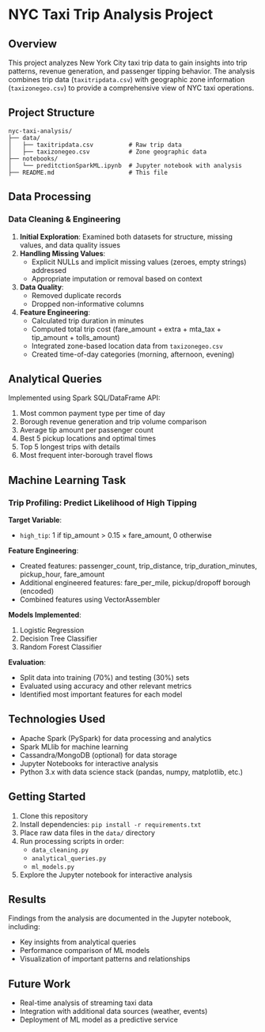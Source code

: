 # NYC Taxi Trip Analysis Project

## Overview
This project analyzes New York City taxi trip data to gain insights into trip patterns, revenue generation, and passenger tipping behavior. The analysis combines trip data (`taxitripdata.csv`) with geographic zone information (`taxizonegeo.csv`) to provide a comprehensive view of NYC taxi operations.

## Project Structure
```
nyc-taxi-analysis/
├── data/
│   ├── taxitripdata.csv          # Raw trip data
│   ├── taxizonegeo.csv           # Zone geographic data
├── notebooks/
│   └── preditctionSparkML.ipynb  # Jupyter notebook with analysis                 
├── README.md                     # This file
```

## Data Processing
### Data Cleaning & Engineering
1. **Initial Exploration**: Examined both datasets for structure, missing values, and data quality issues
2. **Handling Missing Values**:
   - Explicit NULLs and implicit missing values (zeroes, empty strings) addressed
   - Appropriate imputation or removal based on context
3. **Data Quality**:
   - Removed duplicate records
   - Dropped non-informative columns
4. **Feature Engineering**:
   - Calculated trip duration in minutes
   - Computed total trip cost (fare_amount + extra + mta_tax + tip_amount + tolls_amount)
   - Integrated zone-based location data from `taxizonegeo.csv`
   - Created time-of-day categories (morning, afternoon, evening)

## Analytical Queries
Implemented using Spark SQL/DataFrame API:
1. Most common payment type per time of day
2. Borough revenue generation and trip volume comparison
3. Average tip amount per passenger count
4. Best 5 pickup locations and optimal times
5. Top 5 longest trips with details
6. Most frequent inter-borough travel flows

## Machine Learning Task
### Trip Profiling: Predict Likelihood of High Tipping
**Target Variable**:
- `high_tip`: 1 if tip_amount > 0.15 × fare_amount, 0 otherwise

**Feature Engineering**:
- Created features: passenger_count, trip_distance, trip_duration_minutes, pickup_hour, fare_amount
- Additional engineered features: fare_per_mile, pickup/dropoff borough (encoded)
- Combined features using VectorAssembler

**Models Implemented**:
1. Logistic Regression
2. Decision Tree Classifier
3. Random Forest Classifier

**Evaluation**:
- Split data into training (70%) and testing (30%) sets
- Evaluated using accuracy and other relevant metrics
- Identified most important features for each model

## Technologies Used
- Apache Spark (PySpark) for data processing and analytics
- Spark MLlib for machine learning
- Cassandra/MongoDB (optional) for data storage
- Jupyter Notebooks for interactive analysis
- Python 3.x with data science stack (pandas, numpy, matplotlib, etc.)

## Getting Started
1. Clone this repository
2. Install dependencies: `pip install -r requirements.txt`
3. Place raw data files in the `data/` directory
4. Run processing scripts in order:
   - `data_cleaning.py`
   - `analytical_queries.py`
   - `ml_models.py`
5. Explore the Jupyter notebook for interactive analysis

## Results
Findings from the analysis are documented in the Jupyter notebook, including:
- Key insights from analytical queries
- Performance comparison of ML models
- Visualization of important patterns and relationships

## Future Work
- Real-time analysis of streaming taxi data
- Integration with additional data sources (weather, events)
- Deployment of ML model as a predictive service
